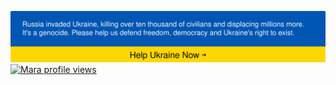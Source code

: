 [![Stand With Ukraine](https://raw.githubusercontent.com/vshymanskyy/StandWithUkraine/main/banner2-direct.svg)](https://stand-with-ukraine.pp.ua)
[![Mara profile views](https://u8views.com/api/v1/github/profiles/85632615/views/day-week-month-total-count.svg)](https://u8views.com/github/ichmowgli)
